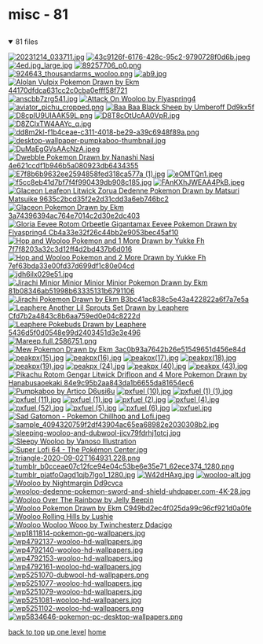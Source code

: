 # misc - 81

<a id=""></a>

## [](/README.MD)
<details open>
<summary>81 files</summary>
<p>

[![20231214_033711.jpg](/.internals/thumbnails/mobile/pokemon/misc/20231214_033711.jpg "20231214_033711.jpg")](/mobile/pokemon/misc/20231214_033711.jpg)
[![43c9126f-6176-428c-95c2-9790728f0d6b.jpeg](/.internals/thumbnails/mobile/pokemon/misc/43c9126f-6176-428c-95c2-9790728f0d6b.jpeg "43c9126f-6176-428c-95c2-9790728f0d6b.jpeg")](/mobile/pokemon/misc/43c9126f-6176-428c-95c2-9790728f0d6b.jpeg)
[![4ed.jpg_large.jpg](/.internals/thumbnails/mobile/pokemon/misc/4ed.jpg_large.jpg "4ed.jpg_large.jpg")](/mobile/pokemon/misc/4ed.jpg_large.jpg)
[![89257706_p0.png](/.internals/thumbnails/mobile/pokemon/misc/89257706_p0.png "89257706_p0.png")](/mobile/pokemon/misc/89257706_p0.png)
[![924643_thousandarms_wooloo.png](/.internals/thumbnails/mobile/pokemon/misc/924643_thousandarms_wooloo.png "924643_thousandarms_wooloo.png")](/mobile/pokemon/misc/924643_thousandarms_wooloo.png)
[![ab9.jpg](/.internals/thumbnails/mobile/pokemon/misc/ab9.jpg "ab9.jpg")](/mobile/pokemon/misc/ab9.jpg)
[![Alolan Vulpix Pokemon Drawn by Ekm 44170dfdca631cc2c0cba0efff58f721](/.internals/thumbnails/mobile/pokemon/misc/alolan_vulpix_pokemon_drawn_by_ekm__44170dfdca631cc2c0cba0efff58f721.png "Alolan Vulpix Pokemon Drawn by Ekm 44170dfdca631cc2c0cba0efff58f721")](/mobile/pokemon/misc/alolan_vulpix_pokemon_drawn_by_ekm__44170dfdca631cc2c0cba0efff58f721.png)
[![anscbb7zrg541.jpg](/.internals/thumbnails/mobile/pokemon/misc/anscbb7zrg541.jpg "anscbb7zrg541.jpg")](/mobile/pokemon/misc/anscbb7zrg541.jpg)
[![Attack On Wooloo by Flyaspring4](/.internals/thumbnails/mobile/pokemon/misc/attack_on_wooloo_by_flyaspring4.jpg "Attack On Wooloo by Flyaspring4")](/mobile/pokemon/misc/attack_on_wooloo_by_flyaspring4.jpg)
[![aviator_pichu_cropped.png](/.internals/thumbnails/mobile/pokemon/misc/aviator_pichu_cropped.png "aviator_pichu_cropped.png")](/mobile/pokemon/misc/aviator_pichu_cropped.png)
[![Baa Baa Black Sheep by Umberoff Dd9kx5f](/.internals/thumbnails/mobile/pokemon/misc/baa_baa_black_sheep_by_umberoff_dd9kx5f.png "Baa Baa Black Sheep by Umberoff Dd9kx5f")](/mobile/pokemon/misc/baa_baa_black_sheep_by_umberoff_dd9kx5f.png)
[![D8cpIU9UIAAK59L.png](/.internals/thumbnails/mobile/pokemon/misc/D8cpIU9UIAAK59L.png "D8cpIU9UIAAK59L.png")](/mobile/pokemon/misc/D8cpIU9UIAAK59L.png)
[![D8T8cOtUcAA0VpR.jpg](/.internals/thumbnails/mobile/pokemon/misc/D8T8cOtUcAA0VpR.jpg "D8T8cOtUcAA0VpR.jpg")](/mobile/pokemon/misc/D8T8cOtUcAA0VpR.jpg)
[![D8ZClxTW4AAYc_q.jpg](/.internals/thumbnails/mobile/pokemon/misc/D8ZClxTW4AAYc_q.jpg "D8ZClxTW4AAYc_q.jpg")](/mobile/pokemon/misc/D8ZClxTW4AAYc_q.jpg)
[![dd8m2kl-f1b4ceae-c311-4018-be29-a39c6948f89a.png](/.internals/thumbnails/mobile/pokemon/misc/dd8m2kl-f1b4ceae-c311-4018-be29-a39c6948f89a.png "dd8m2kl-f1b4ceae-c311-4018-be29-a39c6948f89a.png")](/mobile/pokemon/misc/dd8m2kl-f1b4ceae-c311-4018-be29-a39c6948f89a.png)
[![desktop-wallpaper-pumpkaboo-thumbnail.jpg](/.internals/thumbnails/mobile/pokemon/misc/desktop-wallpaper-pumpkaboo-thumbnail.jpg "desktop-wallpaper-pumpkaboo-thumbnail.jpg")](/mobile/pokemon/misc/desktop-wallpaper-pumpkaboo-thumbnail.jpg)
[![DuMaEgGVsAAcNzA.jpeg](/.internals/thumbnails/mobile/pokemon/misc/DuMaEgGVsAAcNzA.jpeg "DuMaEgGVsAAcNzA.jpeg")](/mobile/pokemon/misc/DuMaEgGVsAAcNzA.jpeg)
[![Dwebble Pokemon Drawn by Nanashi Nasi 4e621ccdf1b946b5a080923db6434355](/.internals/thumbnails/mobile/pokemon/misc/dwebble_pokemon_drawn_by_nanashi_nasi__4e621ccdf1b946b5a080923db6434355.jpg "Dwebble Pokemon Drawn by Nanashi Nasi 4e621ccdf1b946b5a080923db6434355")](/mobile/pokemon/misc/dwebble_pokemon_drawn_by_nanashi_nasi__4e621ccdf1b946b5a080923db6434355.jpg)
[![E7f8b6b9632ee2594858fed318ca577a (1).jpg](/.internals/thumbnails/mobile/pokemon/misc/E7f8b6b9632ee2594858fed318ca577a%20(1).jpg "E7f8b6b9632ee2594858fed318ca577a (1).jpg")](/mobile/pokemon/misc/E7f8b6b9632ee2594858fed318ca577a%20(1).jpg)
[![eOMTQn1.jpeg](/.internals/thumbnails/mobile/pokemon/misc/eOMTQn1.jpeg "eOMTQn1.jpeg")](/mobile/pokemon/misc/eOMTQn1.jpeg)
[![f5cc8eb41d7bf7f4f990439db908c185.jpg](/.internals/thumbnails/mobile/pokemon/misc/f5cc8eb41d7bf7f4f990439db908c185.jpg "f5cc8eb41d7bf7f4f990439db908c185.jpg")](/mobile/pokemon/misc/f5cc8eb41d7bf7f4f990439db908c185.jpg)
[![FAnKXhJWEAA4PkB.jpeg](/.internals/thumbnails/mobile/pokemon/misc/FAnKXhJWEAA4PkB.jpeg "FAnKXhJWEAA4PkB.jpeg")](/mobile/pokemon/misc/FAnKXhJWEAA4PkB.jpeg)
[![Glaceon Leafeon Litwick Zorua Dedenne Pokemon Drawn by Matsuri Matsuike 9635c2bcd35f2e2d31cdd3a6eb746bc2](/.internals/thumbnails/mobile/pokemon/misc/glaceon_leafeon_litwick_zorua_dedenne_pokemon_drawn_by_matsuri_matsuike__9635c2bcd35f2e2d31cdd3a6eb746bc2.png "Glaceon Leafeon Litwick Zorua Dedenne Pokemon Drawn by Matsuri Matsuike 9635c2bcd35f2e2d31cdd3a6eb746bc2")](/mobile/pokemon/misc/glaceon_leafeon_litwick_zorua_dedenne_pokemon_drawn_by_matsuri_matsuike__9635c2bcd35f2e2d31cdd3a6eb746bc2.png)
[![Glaceon Pokemon Drawn by Ekm 3a74396394ac764e7014c2d30e2dc403](/.internals/thumbnails/mobile/pokemon/misc/glaceon_pokemon_drawn_by_ekm__3a74396394ac764e7014c2d30e2dc403.png "Glaceon Pokemon Drawn by Ekm 3a74396394ac764e7014c2d30e2dc403")](/mobile/pokemon/misc/glaceon_pokemon_drawn_by_ekm__3a74396394ac764e7014c2d30e2dc403.png)
[![Gloria Eevee Rotom Orbeetle Gigantamax Eevee Pokemon Drawn by Flyaspring4 Cb4a33e32f26c44bb2e9053bec45af10](/.internals/thumbnails/mobile/pokemon/misc/gloria_eevee_rotom_orbeetle_gigantamax_eevee_pokemon_drawn_by_flyaspring4__cb4a33e32f26c44bb2e9053bec45af10.jpg "Gloria Eevee Rotom Orbeetle Gigantamax Eevee Pokemon Drawn by Flyaspring4 Cb4a33e32f26c44bb2e9053bec45af10")](/mobile/pokemon/misc/gloria_eevee_rotom_orbeetle_gigantamax_eevee_pokemon_drawn_by_flyaspring4__cb4a33e32f26c44bb2e9053bec45af10.jpg)
[![Hop and Wooloo Pokemon and 1 More Drawn by Yukke Fh 7f7f8203a32c3d12ff4d2bd437b6d016](/.internals/thumbnails/mobile/pokemon/misc/hop_and_wooloo_pokemon_and_1_more_drawn_by_yukke_fh__7f7f8203a32c3d12ff4d2bd437b6d016.jpg "Hop and Wooloo Pokemon and 1 More Drawn by Yukke Fh 7f7f8203a32c3d12ff4d2bd437b6d016")](/mobile/pokemon/misc/hop_and_wooloo_pokemon_and_1_more_drawn_by_yukke_fh__7f7f8203a32c3d12ff4d2bd437b6d016.jpg)
[![Hop and Wooloo Pokemon and 2 More Drawn by Yukke Fh 7ef63bda33e00fd37d699df1c80e04cd](/.internals/thumbnails/mobile/pokemon/misc/hop_and_wooloo_pokemon_and_2_more_drawn_by_yukke_fh__7ef63bda33e00fd37d699df1c80e04cd.jpg "Hop and Wooloo Pokemon and 2 More Drawn by Yukke Fh 7ef63bda33e00fd37d699df1c80e04cd")](/mobile/pokemon/misc/hop_and_wooloo_pokemon_and_2_more_drawn_by_yukke_fh__7ef63bda33e00fd37d699df1c80e04cd.jpg)
[![jdh6ilx029e51.jpg](/.internals/thumbnails/mobile/pokemon/misc/jdh6ilx029e51.jpg "jdh6ilx029e51.jpg")](/mobile/pokemon/misc/jdh6ilx029e51.jpg)
[![Jirachi Minior Minior Minior Minior Pokemon Drawn by Ekm 81b08346ab51998b63335131b6791106](/.internals/thumbnails/mobile/pokemon/misc/jirachi_minior_minior_minior_minior_pokemon_drawn_by_ekm__81b08346ab51998b63335131b6791106.png "Jirachi Minior Minior Minior Minior Pokemon Drawn by Ekm 81b08346ab51998b63335131b6791106")](/mobile/pokemon/misc/jirachi_minior_minior_minior_minior_pokemon_drawn_by_ekm__81b08346ab51998b63335131b6791106.png)
[![Jirachi Pokemon Drawn by Ekm B3bc41ac838c5e43a422822a6f7a7e5a](/.internals/thumbnails/mobile/pokemon/misc/jirachi_pokemon_drawn_by_ekm__b3bc41ac838c5e43a422822a6f7a7e5a.png "Jirachi Pokemon Drawn by Ekm B3bc41ac838c5e43a422822a6f7a7e5a")](/mobile/pokemon/misc/jirachi_pokemon_drawn_by_ekm__b3bc41ac838c5e43a422822a6f7a7e5a.png)
[![Leaphere Another Lil Sprouts Set Drawn by Leaphere Cfd7b2a4843c8b6aa759ed0e04c8222d](/.internals/thumbnails/mobile/pokemon/misc/leaphere_another_lil_sprouts_set__drawn_by_leaphere__cfd7b2a4843c8b6aa759ed0e04c8222d.png "Leaphere Another Lil Sprouts Set Drawn by Leaphere Cfd7b2a4843c8b6aa759ed0e04c8222d")](/mobile/pokemon/misc/leaphere_another_lil_sprouts_set__drawn_by_leaphere__cfd7b2a4843c8b6aa759ed0e04c8222d.png)
[![Leaphere Pokebuds Drawn by Leaphere 5436d5f0d0548e99d2403451d3e3e496](/.internals/thumbnails/mobile/pokemon/misc/leaphere_Pokebuds__drawn_by_leaphere__5436d5f0d0548e99d2403451d3e3e496.png "Leaphere Pokebuds Drawn by Leaphere 5436d5f0d0548e99d2403451d3e3e496")](/mobile/pokemon/misc/leaphere_Pokebuds__drawn_by_leaphere__5436d5f0d0548e99d2403451d3e3e496.png)
[![Mareep.full.2586751.png](/.internals/thumbnails/mobile/pokemon/misc/Mareep.full.2586751.png "Mareep.full.2586751.png")](/mobile/pokemon/misc/Mareep.full.2586751.png)
[![Mew Pokemon Drawn by Ekm 3ac0b93a7642b26e51549651d456e84d](/.internals/thumbnails/mobile/pokemon/misc/mew_pokemon_drawn_by_ekm__3ac0b93a7642b26e51549651d456e84d.png "Mew Pokemon Drawn by Ekm 3ac0b93a7642b26e51549651d456e84d")](/mobile/pokemon/misc/mew_pokemon_drawn_by_ekm__3ac0b93a7642b26e51549651d456e84d.png)
[![peakpx(15).jpg](/.internals/thumbnails/mobile/pokemon/misc/peakpx(15).jpg "peakpx(15).jpg")](/mobile/pokemon/misc/peakpx(15).jpg)
[![peakpx(16).jpg](/.internals/thumbnails/mobile/pokemon/misc/peakpx(16).jpg "peakpx(16).jpg")](/mobile/pokemon/misc/peakpx(16).jpg)
[![peakpx(17).jpg](/.internals/thumbnails/mobile/pokemon/misc/peakpx(17).jpg "peakpx(17).jpg")](/mobile/pokemon/misc/peakpx(17).jpg)
[![peakpx(18).jpg](/.internals/thumbnails/mobile/pokemon/misc/peakpx(18).jpg "peakpx(18).jpg")](/mobile/pokemon/misc/peakpx(18).jpg)
[![peakpx(19).jpg](/.internals/thumbnails/mobile/pokemon/misc/peakpx(19).jpg "peakpx(19).jpg")](/mobile/pokemon/misc/peakpx(19).jpg)
[![peakpx (24).jpg](/.internals/thumbnails/mobile/pokemon/misc/peakpx%20(24).jpg "peakpx (24).jpg")](/mobile/pokemon/misc/peakpx%20(24).jpg)
[![peakpx (40).jpg](/.internals/thumbnails/mobile/pokemon/misc/peakpx%20(40).jpg "peakpx (40).jpg")](/mobile/pokemon/misc/peakpx%20(40).jpg)
[![peakpx (43).jpg](/.internals/thumbnails/mobile/pokemon/misc/peakpx%20(43).jpg "peakpx (43).jpg")](/mobile/pokemon/misc/peakpx%20(43).jpg)
[![Pikachu Rotom Gengar Litwick Drifloon and 4 More Pokemon Drawn by Hanabusaoekaki 84e9c95b2aa843da1b6655da81654ec6](/.internals/thumbnails/mobile/pokemon/misc/pikachu_rotom_gengar_litwick_drifloon_and_4_more_pokemon_drawn_by_hanabusaoekaki__84e9c95b2aa843da1b6655da81654ec6.jpg "Pikachu Rotom Gengar Litwick Drifloon and 4 More Pokemon Drawn by Hanabusaoekaki 84e9c95b2aa843da1b6655da81654ec6")](/mobile/pokemon/misc/pikachu_rotom_gengar_litwick_drifloon_and_4_more_pokemon_drawn_by_hanabusaoekaki__84e9c95b2aa843da1b6655da81654ec6.jpg)
[![Pumpkaboo by Artico D6usi6u](/.internals/thumbnails/mobile/pokemon/misc/pumpkaboo____by_artico_d6usi6u.jpg "Pumpkaboo by Artico D6usi6u")](/mobile/pokemon/misc/pumpkaboo____by_artico_d6usi6u.jpg)
[![pxfuel (10).jpg](/.internals/thumbnails/mobile/pokemon/misc/pxfuel%20(10).jpg "pxfuel (10).jpg")](/mobile/pokemon/misc/pxfuel%20(10).jpg)
[![pxfuel (1) (1).jpg](/.internals/thumbnails/mobile/pokemon/misc/pxfuel%20(1)%20(1).jpg "pxfuel (1) (1).jpg")](/mobile/pokemon/misc/pxfuel%20(1)%20(1).jpg)
[![pxfuel (11).jpg](/.internals/thumbnails/mobile/pokemon/misc/pxfuel%20(11).jpg "pxfuel (11).jpg")](/mobile/pokemon/misc/pxfuel%20(11).jpg)
[![pxfuel (1).jpg](/.internals/thumbnails/mobile/pokemon/misc/pxfuel%20(1).jpg "pxfuel (1).jpg")](/mobile/pokemon/misc/pxfuel%20(1).jpg)
[![pxfuel (2).jpg](/.internals/thumbnails/mobile/pokemon/misc/pxfuel%20(2).jpg "pxfuel (2).jpg")](/mobile/pokemon/misc/pxfuel%20(2).jpg)
[![pxfuel (4).jpg](/.internals/thumbnails/mobile/pokemon/misc/pxfuel%20(4).jpg "pxfuel (4).jpg")](/mobile/pokemon/misc/pxfuel%20(4).jpg)
[![pxfuel (52).jpg](/.internals/thumbnails/mobile/pokemon/misc/pxfuel%20(52).jpg "pxfuel (52).jpg")](/mobile/pokemon/misc/pxfuel%20(52).jpg)
[![pxfuel (5).jpg](/.internals/thumbnails/mobile/pokemon/misc/pxfuel%20(5).jpg "pxfuel (5).jpg")](/mobile/pokemon/misc/pxfuel%20(5).jpg)
[![pxfuel (6).jpg](/.internals/thumbnails/mobile/pokemon/misc/pxfuel%20(6).jpg "pxfuel (6).jpg")](/mobile/pokemon/misc/pxfuel%20(6).jpg)
[![pxfuel.jpg](/.internals/thumbnails/mobile/pokemon/misc/pxfuel.jpg "pxfuel.jpg")](/mobile/pokemon/misc/pxfuel.jpg)
[![Sad Gatomon - Pokemon Chillhop and Lofi.jpeg](/.internals/thumbnails/mobile/pokemon/misc/Sad%20Gatomon%20-%20Pokemon%20Chillhop%20and%20Lofi.jpeg "Sad Gatomon - Pokemon Chillhop and Lofi.jpeg")](/mobile/pokemon/misc/Sad%20Gatomon%20-%20Pokemon%20Chillhop%20and%20Lofi.jpeg)
[![sample_4094320759f2df43904ac65ea68982e2030308b2.jpg](/.internals/thumbnails/mobile/pokemon/misc/sample_4094320759f2df43904ac65ea68982e2030308b2.jpg "sample_4094320759f2df43904ac65ea68982e2030308b2.jpg")](/mobile/pokemon/misc/sample_4094320759f2df43904ac65ea68982e2030308b2.jpg)
[![sleeping-wooloo-and-dubwool-jjcv79fdrhj1otcj.jpg](/.internals/thumbnails/mobile/pokemon/misc/sleeping-wooloo-and-dubwool-jjcv79fdrhj1otcj.jpg "sleeping-wooloo-and-dubwool-jjcv79fdrhj1otcj.jpg")](/mobile/pokemon/misc/sleeping-wooloo-and-dubwool-jjcv79fdrhj1otcj.jpg)
[![Sleepy Wooloo by Vanoso Illustration](/.internals/thumbnails/mobile/pokemon/misc/sleepy%20wooloo%20by%20Vanoso%20Illustration.jpg "Sleepy Wooloo by Vanoso Illustration")](/mobile/pokemon/misc/sleepy%20wooloo%20by%20Vanoso%20Illustration.jpg)
[![Super Lofi 64 - The Pokémon Center.jpg](/.internals/thumbnails/mobile/pokemon/misc/Super%20Lofi%2064%20-%20The%20Pokémon%20Center.jpg "Super Lofi 64 - The Pokémon Center.jpg")](/mobile/pokemon/misc/Super%20Lofi%2064%20-%20The%20Pokémon%20Center.jpg)
[![triangle-2020-09-02T164931.228.png](/.internals/thumbnails/mobile/pokemon/misc/triangle-2020-09-02T164931.228.png "triangle-2020-09-02T164931.228.png")](/mobile/pokemon/misc/triangle-2020-09-02T164931.228.png)
[![tumblr_b0cceae07c12fce94e04c53be6e35e71_62ece374_1280.png](/.internals/thumbnails/mobile/pokemon/misc/tumblr_b0cceae07c12fce94e04c53be6e35e71_62ece374_1280.png "tumblr_b0cceae07c12fce94e04c53be6e35e71_62ece374_1280.png")](/mobile/pokemon/misc/tumblr_b0cceae07c12fce94e04c53be6e35e71_62ece374_1280.png)
[![tumblr_pjatfoOagd1qjb7lgo1_1280.jpg](/.internals/thumbnails/mobile/pokemon/misc/tumblr_pjatfoOagd1qjb7lgo1_1280.jpg "tumblr_pjatfoOagd1qjb7lgo1_1280.jpg")](/mobile/pokemon/misc/tumblr_pjatfoOagd1qjb7lgo1_1280.jpg)
[![W42dHAxg.jpg](/.internals/thumbnails/mobile/pokemon/misc/W42dHAxg.jpg "W42dHAxg.jpg")](/mobile/pokemon/misc/W42dHAxg.jpg)
[![wooloo-alt.jpg](/.internals/thumbnails/mobile/pokemon/misc/wooloo-alt.jpg "wooloo-alt.jpg")](/mobile/pokemon/misc/wooloo-alt.jpg)
[![Wooloo by Nightmargin Dd9cvca](/.internals/thumbnails/mobile/pokemon/misc/wooloo_by_nightmargin_dd9cvca.png "Wooloo by Nightmargin Dd9cvca")](/mobile/pokemon/misc/wooloo_by_nightmargin_dd9cvca.png)
[![wooloo-dedenne-pokemon-sword-and-shield-uhdpaper.com-4K-28.jpg](/.internals/thumbnails/mobile/pokemon/misc/wooloo-dedenne-pokemon-sword-and-shield-uhdpaper.com-4K-28.jpg "wooloo-dedenne-pokemon-sword-and-shield-uhdpaper.com-4K-28.jpg")](/mobile/pokemon/misc/wooloo-dedenne-pokemon-sword-and-shield-uhdpaper.com-4K-28.jpg)
[![Wooloo Over The Rainbow by Jelly Beepin](/.internals/thumbnails/mobile/pokemon/misc/wooloo%20over%20the%20rainbow%20by%20jelly%20beepin.jpeg "Wooloo Over The Rainbow by Jelly Beepin")](/mobile/pokemon/misc/wooloo%20over%20the%20rainbow%20by%20jelly%20beepin.jpeg)
[![Wooloo Pokemon Drawn by Ekm C949bd2ec4f025da99c96cf921d0a0fe](/.internals/thumbnails/mobile/pokemon/misc/wooloo_pokemon_drawn_by_ekm__c949bd2ec4f025da99c96cf921d0a0fe.png "Wooloo Pokemon Drawn by Ekm C949bd2ec4f025da99c96cf921d0a0fe")](/mobile/pokemon/misc/wooloo_pokemon_drawn_by_ekm__c949bd2ec4f025da99c96cf921d0a0fe.png)
[![Wooloo Rolling Hills by Lushie](/.internals/thumbnails/mobile/pokemon/misc/wooloo%20rolling%20hills%20by%20lushie.jpg "Wooloo Rolling Hills by Lushie")](/mobile/pokemon/misc/wooloo%20rolling%20hills%20by%20lushie.jpg)
[![Wooloo Wooloo Wooo by Twinchesterz Ddacjgo](/.internals/thumbnails/mobile/pokemon/misc/wooloo_wooloo_wooo_by_twinchesterz_ddacjgo.png "Wooloo Wooloo Wooo by Twinchesterz Ddacjgo")](/mobile/pokemon/misc/wooloo_wooloo_wooo_by_twinchesterz_ddacjgo.png)
[![wp1811814-pokemon-go-wallpapers.jpg](/.internals/thumbnails/mobile/pokemon/misc/wp1811814-pokemon-go-wallpapers.jpg "wp1811814-pokemon-go-wallpapers.jpg")](/mobile/pokemon/misc/wp1811814-pokemon-go-wallpapers.jpg)
[![wp4792137-wooloo-hd-wallpapers.jpg](/.internals/thumbnails/mobile/pokemon/misc/wp4792137-wooloo-hd-wallpapers.jpg "wp4792137-wooloo-hd-wallpapers.jpg")](/mobile/pokemon/misc/wp4792137-wooloo-hd-wallpapers.jpg)
[![wp4792140-wooloo-hd-wallpapers.jpg](/.internals/thumbnails/mobile/pokemon/misc/wp4792140-wooloo-hd-wallpapers.jpg "wp4792140-wooloo-hd-wallpapers.jpg")](/mobile/pokemon/misc/wp4792140-wooloo-hd-wallpapers.jpg)
[![wp4792153-wooloo-hd-wallpapers.jpg](/.internals/thumbnails/mobile/pokemon/misc/wp4792153-wooloo-hd-wallpapers.jpg "wp4792153-wooloo-hd-wallpapers.jpg")](/mobile/pokemon/misc/wp4792153-wooloo-hd-wallpapers.jpg)
[![wp4792161-wooloo-hd-wallpapers.jpg](/.internals/thumbnails/mobile/pokemon/misc/wp4792161-wooloo-hd-wallpapers.jpg "wp4792161-wooloo-hd-wallpapers.jpg")](/mobile/pokemon/misc/wp4792161-wooloo-hd-wallpapers.jpg)
[![wp5251070-dubwool-hd-wallpapers.png](/.internals/thumbnails/mobile/pokemon/misc/wp5251070-dubwool-hd-wallpapers.png "wp5251070-dubwool-hd-wallpapers.png")](/mobile/pokemon/misc/wp5251070-dubwool-hd-wallpapers.png)
[![wp5251077-wooloo-hd-wallpapers.jpg](/.internals/thumbnails/mobile/pokemon/misc/wp5251077-wooloo-hd-wallpapers.jpg "wp5251077-wooloo-hd-wallpapers.jpg")](/mobile/pokemon/misc/wp5251077-wooloo-hd-wallpapers.jpg)
[![wp5251079-wooloo-hd-wallpapers.jpg](/.internals/thumbnails/mobile/pokemon/misc/wp5251079-wooloo-hd-wallpapers.jpg "wp5251079-wooloo-hd-wallpapers.jpg")](/mobile/pokemon/misc/wp5251079-wooloo-hd-wallpapers.jpg)
[![wp5251081-wooloo-hd-wallpapers.jpg](/.internals/thumbnails/mobile/pokemon/misc/wp5251081-wooloo-hd-wallpapers.jpg "wp5251081-wooloo-hd-wallpapers.jpg")](/mobile/pokemon/misc/wp5251081-wooloo-hd-wallpapers.jpg)
[![wp5251102-wooloo-hd-wallpapers.png](/.internals/thumbnails/mobile/pokemon/misc/wp5251102-wooloo-hd-wallpapers.png "wp5251102-wooloo-hd-wallpapers.png")](/mobile/pokemon/misc/wp5251102-wooloo-hd-wallpapers.png)
[![wp5834646-pokemon-pc-desktop-wallpapers.png](/.internals/thumbnails/mobile/pokemon/misc/wp5834646-pokemon-pc-desktop-wallpapers.png "wp5834646-pokemon-pc-desktop-wallpapers.png")](/mobile/pokemon/misc/wp5834646-pokemon-pc-desktop-wallpapers.png)

</p>
</details>


[back to top](#)
[up one level](/mobile/pokemon/README.MD)
[home](/)
